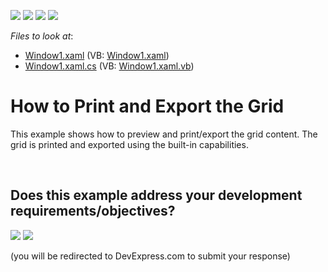 <!-- default badges list -->
![](https://img.shields.io/endpoint?url=https://codecentral.devexpress.com/api/v1/VersionRange/128652285/10.1.4%2B)
[![](https://img.shields.io/badge/Open_in_DevExpress_Support_Center-FF7200?style=flat-square&logo=DevExpress&logoColor=white)](https://supportcenter.devexpress.com/ticket/details/E1669)
[![](https://img.shields.io/badge/📖_How_to_use_DevExpress_Examples-e9f6fc?style=flat-square)](https://docs.devexpress.com/GeneralInformation/403183)
[![](https://img.shields.io/badge/💬_Leave_Feedback-feecdd?style=flat-square)](#does-this-example-address-your-development-requirementsobjectives)
<!-- default badges end -->
<!-- default file list -->
*Files to look at*:

* [Window1.xaml](./CS/DXGrid_PrintGrid/Window1.xaml) (VB: [Window1.xaml](./VB/DXGrid_PrintGrid/Window1.xaml))
* [Window1.xaml.cs](./CS/DXGrid_PrintGrid/Window1.xaml.cs) (VB: [Window1.xaml.vb](./VB/DXGrid_PrintGrid/Window1.xaml.vb))
<!-- default file list end -->
# How to Print and Export the Grid


<p>This example shows how to preview and print/export the grid content. The grid is printed and exported using the built-in capabilities.</p>

<br/>


<!-- feedback -->
## Does this example address your development requirements/objectives?

[<img src="https://www.devexpress.com/support/examples/i/yes-button.svg"/>](https://www.devexpress.com/support/examples/survey.xml?utm_source=github&utm_campaign=wpf-data-grid-print-and-export-data&~~~was_helpful=yes) [<img src="https://www.devexpress.com/support/examples/i/no-button.svg"/>](https://www.devexpress.com/support/examples/survey.xml?utm_source=github&utm_campaign=wpf-data-grid-print-and-export-data&~~~was_helpful=no)

(you will be redirected to DevExpress.com to submit your response)
<!-- feedback end -->
